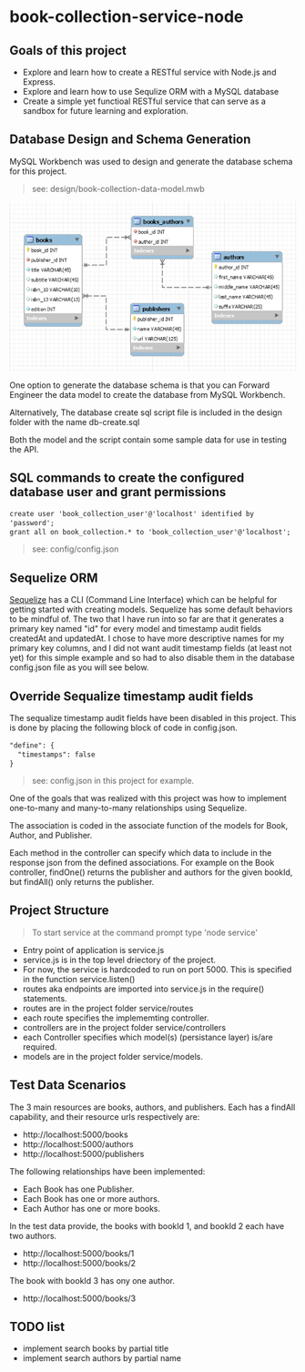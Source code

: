 # book-collection-service-node

## Goals of this project

- Explore and learn how to create a RESTful service with Node.js and Express.
- Explore and learn how to use Sequlize ORM with a MySQL database
- Create a simple yet functioal RESTful service that can serve as a sandbox for future learning and exploration.

## Database Design and Schema Generation
 MySQL Workbench was used to design and generate the database schema for this project.

 > see: design/book-collection-data-model.mwb

<img src="design/book-collection-data-model.png">

One option to generate the database schema is that you can Forward Engineer the data model to create the database from MySQL Workbench.

Alternatively, The database create sql script file is included in the design folder with the name db-create.sql

Both the model and the script contain some sample data for use in testing the API.

## SQL commands to create the configured database user and grant permissions

    create user 'book_collection_user'@'localhost' identified by 'password';
    grant all on book_collection.* to 'book_collection_user'@'localhost';

 > see: config/config.json

## Sequelize ORM
[Sequelize](https://sequelize.org) has a CLI (Command Line Interface) which can be helpful for getting started with creating models.  Sequelize has some default behaviors to be mindful of. The two that I have run into so far are that it generates a primary key named "id" for every model and timestamp audit fields createdAt and updatedAt.  I chose to have more descriptive names for my primary key columns, and I did not want audit timestamp fields (at least not yet) for this simple example and so had to also disable them in the database config.json file as you will see below.

 ## Override Sequalize timestamp audit fields

 The sequalize timestamp audit fields have been disabled in this project.  This is done by placing the following block of code in config.json.
 
    "define": { 
      "timestamps": false
    }

> see: config.json in this project for example.

One of the goals that was realized with this project was how to implement one-to-many and many-to-many relationships using Sequelize.

The association is coded in the associate function of the models for Book, Author, and Publisher.

Each method in the controller can specify which data to include in the response json from the defined associations.  For example on the Book controller, findOne() returns the publisher and authors for the given bookId, but findAll() only returns the publisher.

## Project Structure

> To start service at the command prompt type 'node service'
- Entry point of application is service.js
- service.js is in the top level driectory of the project.
- For now, the service is hardcoded to run on port 5000.  This is specified in the function service.listen()
-  routes aka endpoints are imported into service.js in the require() statements.
- routes are in the project folder service/routes
- each route specifies the implememting controller.
- controllers are in the project folder service/controllers
- each Controller specifies which model(s) (persistance layer) is/are required.
- models are in the project folder service/models.

## Test Data Scenarios

The 3 main resources are books, authors, and publishers.  Each has a findAll capability, and their resource urls respectively are:
- http://localhost:5000/books
- http://localhost:5000/authors
- http://localhost:5000/publishers

The following relationships have been implemented:
- Each Book has one Publisher.
- Each Book has one or more authors.
- Each Author has one or more books.

In the test data provide, the books with bookId 1, and bookId 2 each have two authors.
      
- http://localhost:5000/books/1
- http://localhost:5000/books/2

The book with bookId 3 has ony one author.

- http://localhost:5000/books/3

## TODO list
- implement search books by partial title
- implement search authors by partial name